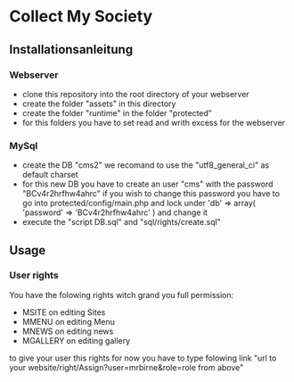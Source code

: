 # Collect My Society

## Installationsanleitung

### Webserver
- clone this repository into the root directory of your webserver
- create the folder "assets" in this directory
- create the folder "runtime" in the folder "protected"
- for this folders you have to set read and writh excess for the webserver

### MySql
- create the DB "cms2" we recomand to use the "utf8_general_ci" as default charset 
- for this new DB you have to create an user "cms" with the password "BCv4r2hrfhw4ahrc" if you wish to change this password you have to go into protected/config/main.php and lock under 'db' => array( 'password' => 'BCv4r2hrfhw4ahrc' ) and change it
- execute the "script DB.sql" and "sql/rights/create.sql"

## Usage

### User rights
You have the folowing rights witch grand you full permission:
- MSITE on editing Sites
- MMENU on editing Menu
- MNEWS on editing news
- MGALLERY on editing gallery

to give your user this rights for now you have to type folowing link "url to your website/right/Assign?user=mrbirne&role=role from above"
